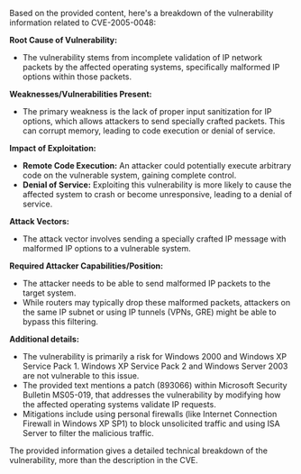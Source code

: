 Based on the provided content, here's a breakdown of the vulnerability information related to CVE-2005-0048:

**Root Cause of Vulnerability:**
- The vulnerability stems from incomplete validation of IP network packets by the affected operating systems, specifically malformed IP options within those packets.

**Weaknesses/Vulnerabilities Present:**
- The primary weakness is the lack of proper input sanitization for IP options, which allows attackers to send specially crafted packets. This can corrupt memory, leading to code execution or denial of service.

**Impact of Exploitation:**
- **Remote Code Execution:** An attacker could potentially execute arbitrary code on the vulnerable system, gaining complete control.
- **Denial of Service:**  Exploiting this vulnerability is more likely to cause the affected system to crash or become unresponsive, leading to a denial of service.

**Attack Vectors:**
- The attack vector involves sending a specially crafted IP message with malformed IP options to a vulnerable system.

**Required Attacker Capabilities/Position:**
- The attacker needs to be able to send malformed IP packets to the target system.
- While routers may typically drop these malformed packets, attackers on the same IP subnet or using IP tunnels (VPNs, GRE) might be able to bypass this filtering.

**Additional details:**
- The vulnerability is primarily a risk for Windows 2000 and Windows XP Service Pack 1. Windows XP Service Pack 2 and Windows Server 2003 are not vulnerable to this issue.
- The provided text mentions a patch (893066) within Microsoft Security Bulletin MS05-019, that addresses the vulnerability by modifying how the affected operating systems validate IP requests.
- Mitigations include using personal firewalls (like Internet Connection Firewall in Windows XP SP1) to block unsolicited traffic and using ISA Server to filter the malicious traffic.

The provided information gives a detailed technical breakdown of the vulnerability, more than the description in the CVE.